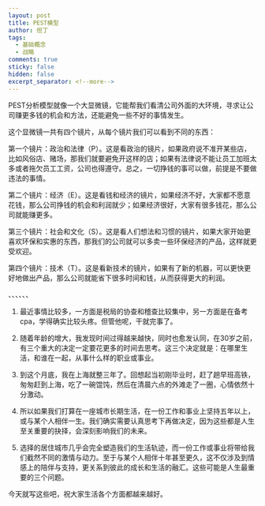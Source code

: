 ```yaml
---
layout: post
title: PEST模型
author: 但丁
tags:
  - 基础概念
  - 战略
comments: true
sticky: false
hidden: false
excerpt_separator: <!--more-->
---
```

PEST分析模型就像一个大显微镜，它能帮我们看清公司外面的大环境，寻求让公司赚更多钱的机会和方法，还能避免一些不好的事情发生。

这个显微镜一共有四个镜片，从每个镜片我们可以看到不同的东西：

<!--more-->
第一个镜片：政治和法律（P）。这是看政治的镜片，如果政府说不准开某些店，比如风俗店、赌场，那我们就要避免开这样的店；如果有法律说不能让员工加班太多或者拖欠员工工资，公司也得遵守。总之，一切挣钱的事可以做，前提是不要做违法的事情。

第二个镜片：经济（E）。这是看钱和经济的镜片，如果经济不好，大家都不愿意花钱，那么公司挣钱的机会和利润就少；如果经济很好，大家有很多钱花，那么公司就能赚更多。

第三个镜片：社会和文化（S）。这是看人们想法和习惯的镜片，如果大家开始更喜欢环保和实惠的东西，那我们的公司就可以多卖一些环保经济的产品，这样就更受欢迎。

第四个镜片：技术（T）。这是看新技术的镜片，如果有了新的机器，可以更快更好地做出产品，那么公司就能省下很多时间和钱，从而获得更大的利润。

、、、、、、

1. 最近事情比较多，一方面是税局的协查和稽查比较集中，另一方面是在备考cpa，学得确实比较头疼。但管他呢，干就完事了。

2. 随着年龄的增大，我发现时间过得越来越快，同时也愈发认同，在30岁之前，有三个重大的决定一定要花更多的时间去思考。这三个决定就是：在哪里生活，和谁在一起，从事什么样的职业或事业。

3. 到这个月底，我在上海就整三年了。回想起当初刚毕业时，赶了趟早班高铁，匆匆赶到上海，吃了一碗馄饨，然后在清晨六点的外滩走了一圈，心情依然十分激动。

4. 所以如果我们打算在一座城市长期生活，在一份工作和事业上坚持五年以上，或与某个人相伴一生。我们确实需要认真思考下再做决定，因为这些都是人生至关重要的抉择，会深刻影响我们的未来。

5. 选择的居住城市几乎会完全塑造我们的生活轨迹，而一份工作或事业将带给我们截然不同的激情与动力。至于与某个人相伴十年甚至更久，这不仅涉及到情感上的陪伴与支持，更关系到彼此的成长和生活的融汇。这些可能是人生最重要的三个问题。


今天就写这些吧，祝大家生活各个方面都越来越好。